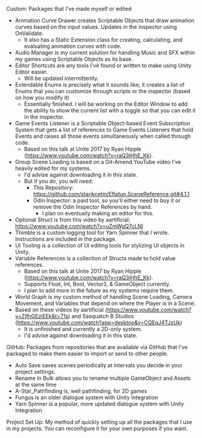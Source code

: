 Custom: Packages that I've made myself or edited
  - Animation Curve Drawer creates Scriptable Objects that draw animation curves based on the input values. Updates in the inspector using OnValidate.
    - It also has a Static Extension class for creating, calculating, and evaluating animation curves with code.
  - Audio Manager is my current solution for handling Music and SFX within my games using Scriptable Objects as its base.
  - Editor Shortcuts are any tools I've found or written to make using Unity Editor easier.
    - Will be updated intermittently.
  - Extendable Enums is precisely what it sounds like; it creates a list of Enums that you can customize through scripts or the inspector (based on how you modify it)
    - Essentially finished. I will be working on the Editor Window to add the ability to show the current list with a toggle so that you can edit it in the inspector.
  - Game Events Listener is a Scriptable Object-based Event Subscription System that gets a list of references to Game Events Listeners that hold Events and raises all those events simultaneously when called through code.
    - Based on this talk at Unite 2017 by Ryan Hipple (https://www.youtube.com/watch?v=raQ3iHhE_Kk).
  - Group Scene Loading is based on a Git-Amend YouTube video I've heavily edited for my systems.
    - I'd advise against downloading it in this state.
    - But if you do, you will need:
      - This Repository: https://github.com/starikcetin/Eflatun.SceneReference.git#4.1.1
      - Odin Inspector: a paid tool, so you'll either need to buy it or remove the Odin Inspector References by hand.
        - I plan on eventually making an editor for this.
  - Optional Struct is from this video by aartificial: https://www.youtube.com/watch?v=uZmWgQ7cLNI
  - Thimble is a custom logging tool for Yarn Spinner that I wrote. Instructions are included in the package.
  - UI Tooling is a collection of UI editing tools for stylizing UI objects in Unity.
  - Variable References is a collection of Structs made to hold value references.
    - Based on this talk at Unite 2017 by Ryan Hipple (https://www.youtube.com/watch?v=raQ3iHhE_Kk).
    - Supports Float, Int, Bool, Vector3, & GameObject currently.
    - I plan to add more in the future as my systems require them.
  - World Graph is my custom method of handling Scene Loading, Camera Movement, and Variables that depend on where the Player is in a Scene.
  - Based on these videos by aartificial (https://www.youtube.com/watch?v=ZjfhGEziEEk&t=71s) and Sasquatch B Studios (https://www.youtube.com/watch?app=desktop&v=CQEqJ4TJzUk)
    - It is unfinished and currently a 2D-only system.
    - I'd advise against downloading it in this state.

GitHub: Packages from repositories that are available via GitHub that I've packaged to make them easier to import or send to other people. 
  - Auto Save saves scenes periodically at intervals you decide in your project settings.
  - Rename In Bulk allows you to rename multiple GameObject and Assets at the same time
  - A-Star_Pathfinding is, well pathfinding, for 2D games
  - Fungus is an older dialogue system with Unity Integration
  - Yarn Spinner is a popular, more updated dialogue system with Unity Integration

Project Set Up: My method of quickly setting up all the packages that I use in my projects. You can reconfigure it for your own purposes if you want.
